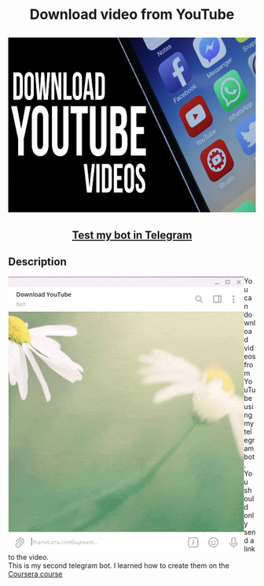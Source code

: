 
</style>
<h1 align="center">Download video from YouTube</h1>
<h2 align="center">
  <img src="https://raw.githubusercontent.com/VITca64rus/download_youtube/529471581e3c9aa8ef6ccbff94934ef64912bd50/ava.jpg" width="600" height="355">
</h2>
<h2 align="center">
  <a href="t.me/Download_YouTubot" align="center">Test my bot in Telegram</a>
</h2>  
<h2>Description</h2>
<p>
<img align="left" src="https://raw.githubusercontent.com/VITca64rus/download_youtube/master/description.gif">
You can download videos from YouTube using my telegram bot. You should only send a link to the video. </br> This is my second telegram bot. I learned how to create them on the <a href="https://www.coursera.org/learn/python-for-web/">Coursera course</a>
</p>
